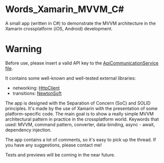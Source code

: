 # Words_Xamarin_MVVM_C#
A small app (written in C#) to demonstrate the MVVM architecture in the Xamarin crossplatform (iOS, Android) development.

# Warning
Before use, please insert a valid API key to the [ApiCommunicationService file](Words_MVVM/Services/ApiCommunicationService.cs).

It contains some well-known and well-tested external libraries:
- networking: [HttpClient](https://docs.microsoft.com/en-us/dotnet/api/system.net.http.httpclient?view=netcore-3.1)
- transitions: [NewtonSoft](https://github.com/JamesNK/Newtonsoft.Json)

The app is designed with the Separation of Concern (SoC) and SOLID principles. It's made by the use of Xamarin with the presentation of some platform-specific code. The main goal is to show a really simple MVVM architectural pattern in practice in the crossplatform world. Keywords that used: MVVM, command pattern, converter, data-binding, async - await, dependency injection.

The app contains a lot of comments, so it's easy to pick up the thread. If you have any suggestions, please contact me!

Tests and previews will be coming in the near future.
